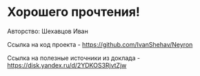 # Хорошего прочтения!

Авторство: Шехавцов Иван

Ссылка на код проекта - https://github.com/IvanShehav/Neyron


Ссылка на полезные источники из доклада - https://disk.yandex.ru/d/2YDKOS3RjvtZjw
